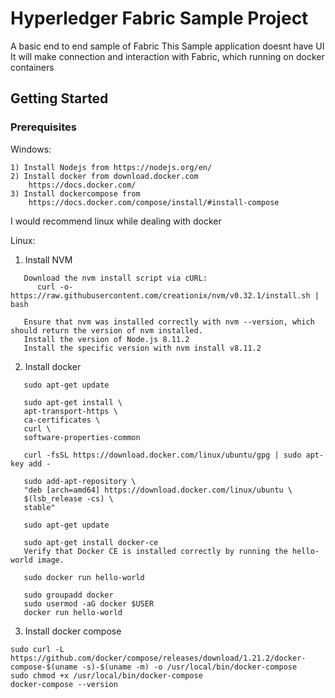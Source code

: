 # Hyperledger Fabric Sample Project
 A basic end to end sample of Fabric 
 This Sample application doesnt have UI
 It will make connection and interaction with Fabric, which running on docker containers 

## Getting Started

### Prerequisites

 Windows:
 ```
 1) Install Nodejs from https://nodejs.org/en/
 2) Install docker from download.docker.com
     https://docs.docker.com/
 3) Install dockercompose from 
     https://docs.docker.com/compose/install/#install-compose
 
 ```
 I would recommend  linux while dealing with docker

 Linux:
 1) Install NVM
  ```
     Download the nvm install script via cURL:
        curl -o- https://raw.githubusercontent.com/creationix/nvm/v0.32.1/install.sh | bash

     Ensure that nvm was installed correctly with nvm --version, which should return the version of nvm installed.
     Install the version of Node.js 8.11.2
     Install the specific version with nvm install v8.11.2
 ```
2) Install docker
 ```
    sudo apt-get update
    
    sudo apt-get install \
    apt-transport-https \
    ca-certificates \
    curl \
    software-properties-common
    
    curl -fsSL https://download.docker.com/linux/ubuntu/gpg | sudo apt-key add -
    
    sudo add-apt-repository \
    "deb [arch=amd64] https://download.docker.com/linux/ubuntu \
    $(lsb_release -cs) \
    stable"
   
    sudo apt-get update
   
    sudo apt-get install docker-ce
    Verify that Docker CE is installed correctly by running the hello-world image.

    sudo docker run hello-world

    sudo groupadd docker
    sudo usermod -aG docker $USER
    docker run hello-world
 ```
3) Install docker compose

```
sudo curl -L https://github.com/docker/compose/releases/download/1.21.2/docker-compose-$(uname -s)-$(uname -m) -o /usr/local/bin/docker-compose
sudo chmod +x /usr/local/bin/docker-compose
docker-compose --version

```

